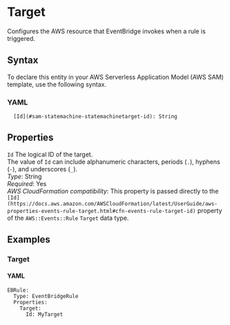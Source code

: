 # Target<a name="sam-property-statemachine-statemachinetarget"></a>

Configures the AWS resource that EventBridge invokes when a rule is triggered\.

## Syntax<a name="sam-property-statemachine-statemachinetarget-syntax"></a>

To declare this entity in your AWS Serverless Application Model \(AWS SAM\) template, use the following syntax\.

### YAML<a name="sam-property-statemachine-statemachinetarget-syntax.yaml"></a>

```
  [Id](#sam-statemachine-statemachinetarget-id): String
```

## Properties<a name="sam-property-statemachine-statemachinetarget-properties"></a>

 `Id`   <a name="sam-statemachine-statemachinetarget-id"></a>
The logical ID of the target\.  
The value of `Id` can include alphanumeric characters, periods \(`.`\), hyphens \(`-`\), and underscores \(`_`\)\.  
*Type*: String  
*Required*: Yes  
*AWS CloudFormation compatibility*: This property is passed directly to the `[Id](https://docs.aws.amazon.com/AWSCloudFormation/latest/UserGuide/aws-properties-events-rule-target.html#cfn-events-rule-target-id)` property of the `AWS::Events::Rule` `Target` data type\.

## Examples<a name="sam-property-statemachine-statemachinetarget--examples"></a>

### Target<a name="sam-property-statemachine-statemachinetarget--examples--target"></a>

#### YAML<a name="sam-property-statemachine-statemachinetarget--examples--target--yaml"></a>

```
EBRule:
  Type: EventBridgeRule
  Properties:
    Target:
      Id: MyTarget
```